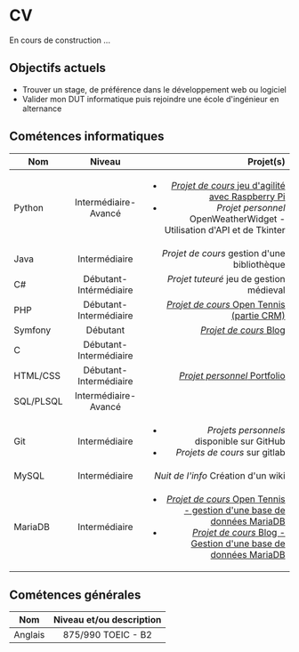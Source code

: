 # CV  

En cours de construction ...

## Objectifs actuels
- Trouver un stage, de préférence dans le développement web ou logiciel
- Valider mon DUT informatique puis rejoindre une école d'ingénieur en alternance

## Cométences informatiques 
|Nom       |Niveau                 |Projet(s)      
|----------|:---------------------:|------------------:|
| Python   | Intermédiaire-Avancé  | <ul><li>[ *Projet de cours* jeu d'agilité avec Raspberry Pi](shorturl.at/btCHP)</li><li> *Projet personnel* OpenWeatherWidget - Utilisation d'API et de Tkinter</li></ul>   
| Java     | Intermédiaire         | *Projet de cours*  gestion d'une bibliothèque    | 
| C#       | Débutant-Intérmédiaire| *Projet tuteuré* jeu de gestion médieval  |  
| PHP      | Débutant-Intermédiaire| [*Projet de cours* Open Tennis (partie CRM)](shorturl.at/tELYZ)          |          
| Symfony  | Débutant              | [*Projet de cours* Blog](shorturl.at/sFK26)         |
| C        | Débutant-Intermédiaire|          |
| HTML/CSS | Débutant-Intermédiaire| [*Projet personnel* Portfolio](shorturl.at/borsG)         |
| SQL/PLSQL| Intermédiaire-Avancé  |          |
| Git      | Intermédiaire         | <ul><li>*Projets personnels* disponible sur GitHub</li><li> *Projets de cours* sur gitlab</li></ul>          |
| MySQL    | Intermédiaire         | *Nuit de l'info* Création d'un wiki
| MariaDB  | Intermédiaire         | <ul><li>[*Projet de cours* Open Tennis - gestion d'une base de données MariaDB](shorturl.at/tELYZ)</li><li>[*Projet de cours* Blog - Gestion d'une base de données MariaDB](shorturl.at/sFK26)  </li></ul>       |


## Cométences générales
|Nom        |Niveau et/ou description|
|-----------|:---------------------:|
| Anglais   | 875/990 TOEIC - B2   |
